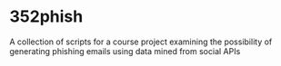 352phish
========

A collection of scripts for a course project examining the possibility of generating phishing emails using data mined from social APIs
